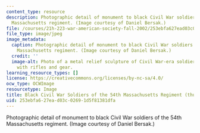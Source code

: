 ```yaml
---
content_type: resource
description: Photographic detail of monument to black Civil War soldiers of the 54th
  Massachusetts regiment. (Image courtesy of Daniel Bersak.)
file: /courses/21h-223-war-american-society-fall-2002/253ebfa627ead03c02691d5f81381dfa_21h-223f02-th.jpg
file_type: image/jpeg
image_metadata:
  caption: Photographic detail of monument to black Civil War soldiers of the 54th
    Massachusetts regiment. (Image courtesy of Daniel Bersak.)
  credit: ''
  image-alt: Photo of a metal relief sculpture of Civil War-era soldiers marching
    with rifles and gear.
learning_resource_types: []
license: https://creativecommons.org/licenses/by-nc-sa/4.0/
ocw_type: OCWImage
resourcetype: Image
title: Black Civil War Soldiers of the 54th Massachusetts Regiment (thumbnail)
uid: 253ebfa6-27ea-d03c-0269-1d5f81381dfa
---
```

Photographic detail of monument to black Civil War soldiers of the 54th Massachusetts regiment. (Image courtesy of Daniel Bersak.)